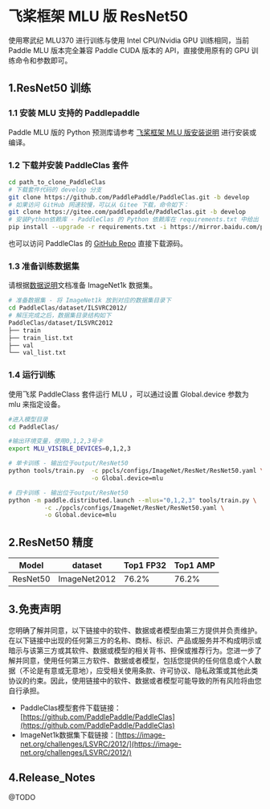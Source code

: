 # 飞桨框架 MLU 版 ResNet50 

使用寒武纪 MLU370 进行训练与使用 Intel CPU/Nvidia GPU 训练相同，当前 Paddle MLU 版本完全兼容 Paddle CUDA 版本的 API，直接使用原有的 GPU 训练命令和参数即可。

## 1.ResNet50 训练

### 1.1 安装 MLU 支持的 Paddlepaddle

Paddle MLU 版的 Python 预测库请参考 [飞桨框架 MLU 版安装说明](../../install/paddle_install_cn.md) 进行安装或编译。


### 1.2 下载并安装 PaddleClas 套件

```bash
cd path_to_clone_PaddleClas
# 下载套件代码的 develop 分支
git clone https://github.com/PaddlePaddle/PaddleClas.git -b develop
# 如果访问 GitHub 网速较慢，可以从 Gitee 下载，命令如下：
git clone https://gitee.com/paddlepaddle/PaddleClas.git -b develop
# 安装Python依赖库 - PaddleClas 的 Python 依赖库在 requirements.txt 中给出
pip install --upgrade -r requirements.txt -i https://mirror.baidu.com/pypi/simple
```
也可以访问 PaddleClas 的 [GitHub Repo](https://github.com/PaddlePaddle/PaddleClas) 直接下载源码。

### 1.3 准备训练数据集

请根据[数据说明](https://github.com/PaddlePaddle/PaddleClas/blob/release/2.4/docs/zh_CN/data_preparation/classification_dataset.md)文档准备 ImageNet1k 数据集。
```bash
# 准备数据集 - 将 ImageNet1k 放到对应的数据集目录下
cd PaddleClas/dataset/ILSVRC2012/
# 解压完成之后，数据集目录结构如下
PaddleClas/dataset/ILSVRC2012
├── train
├── train_list.txt
├── val
└── val_list.txt
```


### 1.4 运行训练

使用飞浆 PaddleClass 套件运行 MLU ，可以通过设置 Global.device 参数为 mlu 来指定设备。

```bash
#进入模型目录
cd PaddleClas/

#输出环境变量，使用0,1,2,3号卡
export MLU_VISIBLE_DEVICES=0,1,2,3

# 单卡训练 - 输出位于output/ResNet50
python tools/train.py  -c ppcls/configs/ImageNet/ResNet/ResNet50.yaml \
                       -o Global.device=mlu

# 四卡训练 - 输出位于output/ResNet50
python -m paddle.distributed.launch --mlus="0,1,2,3" tools/train.py \
          -c ./ppcls/configs/ImageNet/ResNet/ResNet50.yaml \
          -o Global.device=mlu
```


## 2.ResNet50 精度
| Model | dataset |Top1 FP32| Top1 AMP | 
| ------------- | ------------- | ------------- | ------------- |
| ResNet50 | ImageNet2012 |76.2% | 76.2% |
## 3.免责声明
您明确了解并同意，以下链接中的软件、数据或者模型由第三方提供并负责维护。在以下链接中出现的任何第三方的名称、商标、标识、产品或服务并不构成明示或暗示与该第三方或其软件、数据或模型的相关背书、担保或推荐行为。您进一步了解并同意，使用任何第三方软件、数据或者模型，包括您提供的任何信息或个人数据（不论是有意或无意地），应受相关使用条款、许可协议、隐私政策或其他此类协议的约束。因此，使用链接中的软件、数据或者模型可能导致的所有风险将由您自行承担。
- PaddleClas模型套件下载链接：[https://github.com/PaddlePaddle/PaddleClas](https://github.com/PaddlePaddle/PaddleClas)
- ImageNet1k数据集下载链接：[https://image-net.org/challenges/LSVRC/2012/](https://image-net.org/challenges/LSVRC/2012/)

## 4.Release_Notes
@TODO

